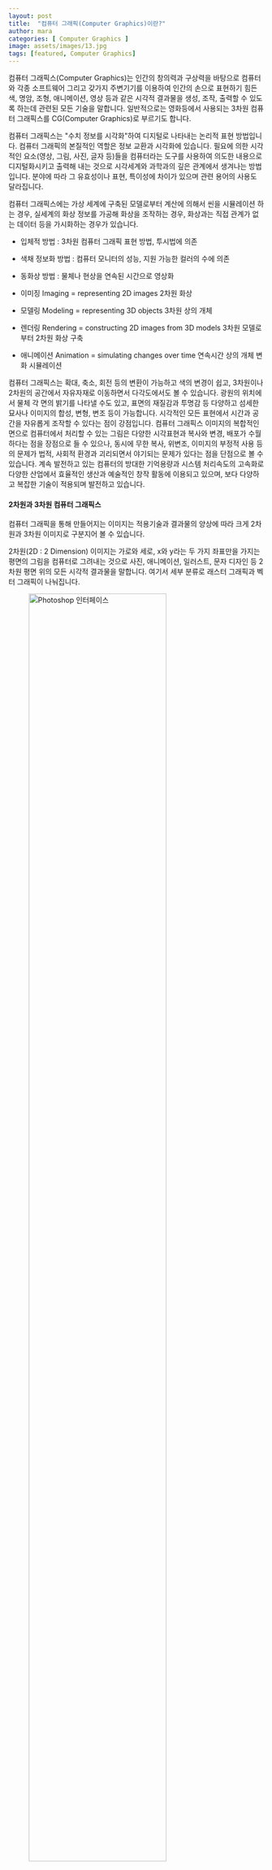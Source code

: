 ```yaml
---
layout: post
title:  "컴퓨터 그래픽(Computer Graphics)이란?"
author: mara
categories: [ Computer Graphics ]
image: assets/images/13.jpg
tags: [featured, Computer Graphics]
---
```

컴퓨터 그래픽스(Computer Graphics)는 인간의 창의력과 구상력을 바탕으로 컴퓨터와 각종 소프트웨어 그리고 갖가지 주변기기를 이용하여 인간의 손으로 표현하기 힘든 색, 명암, 조형, 애니메이션, 영상 등과 같은 시각적 결과물을 생성, 조작, 출력할 수 있도록 하는데 관련된 모든 기술을 말합니다.
일반적으로는 영화등에서 사용되는 3차원 컴퓨터 그래픽스를 CG(Computer Graphics)로 부르기도 합니다.

컴퓨터 그래픽스는 "수치 정보를 시각화"하여 디지털로 나타내는 논리적 표현 방법입니다.
컴퓨터 그래픽의 본질적인 역할은 정보 교환과 시각화에 있습니다. 필요에 의한 시각적인 요소(영상, 그림, 사진, 글자 등)들을 컴퓨터라는 도구를 사용하여 의도한 내용으로 디지털화시키고 출력해 내는 것으로 시각세계와 과학과의 깊은 관계에서 생겨나는 방법입니다. 분야에 따라 그 유효성이나 표현, 특이성에 차이가 있으며 관련 용어의 사용도 달라집니다.

컴퓨터 그래픽스에는 가상 세계에 구축된 모델로부터 계산에 의해서 씬을 시뮬레이션 하는 경우, 실세계의 화상 정보를 가공해 화상을 조작하는 경우, 화상과는 직접 관계가 없는 데이터 등을 가시화하는 경우가 있습니다.

+ 입체적 방법 : 3차원 컴퓨터 그래픽 표현 방법, 투시법에 의존
+ 색채 정보화 방법 : 컴퓨터 모니터의 성능, 지원 가능한 컬러의 수에 의존
+ 동화상 방법 : 물체나 현상을 연속된 시간으로 영상화


+ 이미징 Imaging = representing 2D images 2차원 화상
+ 모델링 Modeling = representing 3D objects 3차원 상의 개체
+ 렌더링 Rendering = constructing 2D images from 3D models 3차원 모델로부터 2차원 화상 구축
+ 애니메이션 Animation = simulating changes over time 연속시간 상의 개체 변화 시뮬레이션


컴퓨터 그래픽스는 확대, 축소, 회전 등의 변환이 가능하고 색의 변경이 쉽고, 3차원이나 2차원의 공간에서 자유자재로 이동하면서 다각도에서도 볼 수 있습니다. 광원의 위치에서 물체 각 면의 밝기를 나타낼 수도 있고, 표면의 재질감과 투명감 등 다양하고 섬세한 묘사나 이미지의 합성, 변형, 변조 등이 가능합니다. 시각적인 모든 표현에서 시간과 공간을 자유롭게 조작할 수 있다는 점이 강점입니다.
컴퓨터 그래픽스 이미지의 복합적인 면으로 컴퓨터에서 처리할 수 있는 그림은 다양한 시각표현과 복사와 변경, 배포가 수월하다는 점을 장점으로 들 수 있으나, 동시에 무한 복사, 위변조, 이미지의 부정적 사용 등의 문제가 법적, 사회적 환경과 괴리되면서 야기되는 문제가 있다는 점을 단점으로 볼 수 있습니다.
계속 발전하고 있는 컴퓨터의 방대한 기억용량과 시스템 처리속도의 고속화로 다양한 산업에서 효율적인 생산과 예술적인 창작 활동에 이용되고 있으며, 보다 다양하고 복잡한 기술이 적용되며 발전하고 있습니다.

#### 2차원과 3차원 컴퓨터 그래픽스
컴퓨터 그래픽을 통해 만들어지는 이미지는 적용기술과 결과물의 양상에 따라 크게 2차원과 3차원 이미지로 구분지어 볼 수 있습니다.

2차원(2D : 2 Dimension) 이미지는 가로와 세로, x와 y라는 두 가지 좌표만을 가지는 평면의 그림을 컴퓨터로 그려내는 것으로 사진, 애니메이션, 일러스트, 문자 디자인 등 2차원 평면 위의 모든 시각적 결과물을 말합니다. 여기서 세부 분류로 래스터 그래픽과 벡터 그래픽이 나눠집니다.

<figure>
<img src='{{ site.baseurl }}/assets/post_img/photoshop-2D.jpg' alt='Photoshop 인터페이스' width='80%' title='Photoshop 인터페이스'><figcaption>Photoshop 인터페이스</figcaption>
</figure>

<!--![pixels]({{ site.baseurl }}/assets/post_img/photoshop-2D.jpg)-->

3차원(3D : 3 Dimension) 이미지는 컴퓨터의 하드웨어와 소프트웨어를 활용해 물체의 형상, 성분, 색채 등을 컴퓨터에 입력, 이미지 변환작업을 통해 제3의 영상을 만드는 컴퓨터 기술을 통해 구현되는 이미지입니다. 3차원 공간에서 개체이동이 자유롭고 다각도의 시야를 가질 수 있으며 물체의 X ·Y ·Z 좌표 데이터를 바탕으로 개체를 형성하여다양한 광원의 위치에서 물체 각 면의 밝기와 색상을 표현하고 표면의 재질감과 투명감 등 다양하고 섬세한 묘사가 가능합니다. 최대의 장점은 섬세한 묘사를 유지하면서 시간·공간을 자유롭게 조작할 수 있다는 것입니다.

종래의 도안이나 설계건축에 제한적으로 사용되던 것을 CAD/CAM, 모델링, 렌더링, 애니메이션, 영화, 게임, 시뮬레이션 등 예술과 산업분야 전반에 이미지를 구축해 내어 그 효율성과 기술이 기하급수적으로 발전하고 있습니다.
3차원을 이용한 동영상은 영상이라고 불리는 경우가 많고, 3차원 이미지는 2차원 이미지로 재출력 하여 사용하는 경우가 아니면 대개 애니메이션 등의 영상 결과물로써 저장되므로 보통 이미지(image)라 통칭하는 경우에는 정지화면을 이미지로 통칭합니다.

<figure>
<img src='https://upload.wikimedia.org/wikipedia/commons/8/8e/Blender_2.45_screenshot.jpg' alt='Blender 2.45 screenshot' width='80%' title='Blender 2.45 screenshot form wikipedia.org'><figcaption>Blender 2.45 screenshot form wikipedia.org</figcaption>
</figure>

최근의 경향은 2차원과 3차원 이미지가 상호 보완적으로 사용되고 있으며 각자의 용도에 따라 다양한 그래픽 소프트웨어(graphics software)를 사용합니다.

